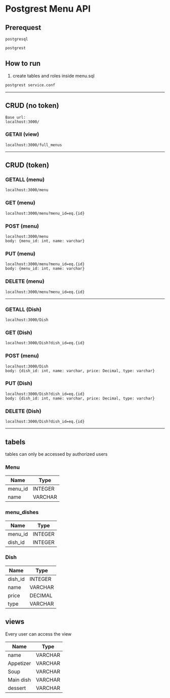 # Postgrest Menu API


## Prerequest
```
postgresql

postgrest

```


## How to run
1) create tables and roles inside menu.sql

``` bash
postgrest service.conf
```

---

## CRUD (no token)

```
Base url:
localhost:3000/
```

### GETAll (view)
```localhost:3000/full_menus```

---

## CRUD (token)

### GETALL (menu)
```localhost:3000/menu```

### GET (menu)
```localhost:3000/menu?menu_id=eq.{id}```

### POST (menu)
```
localhost:3000/menu
body: {menu_id: int, name: varchar}
```

### PUT (menu)
```
localhost:3000/menu?menu_id=eq.{id}
body: {menu_id: int, name: varchar}
```

### DELETE (menu)
```localhost:3000/menu?menu_id=eq.{id}```

---

### GETALL (Dish)
```localhost:3000/Dish```

### GET (Dish)
```localhost:3000/Dish?dish_id=eq.{id}```

### POST (menu)
```
localhost:3000/Dish
body: {dish_id: int, name: varchar, price: Decimal, type: varchar}
```

### PUT (Dish)
```
localhost:3000/Dish?dish_id=eq.{id}
body: {dish_id: int, name: varchar, price: Decimal, type: varchar}
```

### DELETE (Dish)
```localhost:3000/Dish?dish_id=eq.{id}```

---

## tabels

tables can only be accessed by authorized users

### Menu

| Name          | Type     |  
| ------------- | ---      |
| menu_id       | INTEGER  |
| name          | VARCHAR  |

### menu_dishes

| Name          | Type     |  
| ------------- | ---      |
| menu_id       | INTEGER  |
| dish_id       | INTEGER  |

### Dish

| Name          | Type     |  
| ------------- | ---      |
| dish_id       | INTEGER  |
| name          | VARCHAR  |
| price         | DECIMAL  |
| type          | VARCHAR  |  

## views

Every user can access the view

| Name          | Type     |  
| ------------- | ---      |
| name          | VARCHAR  |
| Appetizer     | VARCHAR  |
| Soup          | VARCHAR  |
| Main dish     | VARCHAR  |  
| dessert       | VARCHAR  |  
